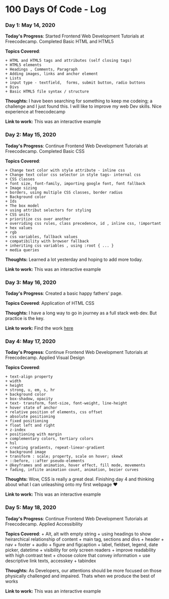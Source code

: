 # 100 Days Of Code - Log

### Day 1: May 14, 2020 

**Today's Progress**: Started Frontend Web Development Tutorials at Freecodecamp. Completed Basic HTML and HTML5

**Topics Covered**: 

    + HTML and HTML5 tags and attributes (self closing tags)
    + HTML5 elements
    + Headings , Comments, Paragraph
    + Adding images, links and anchor element
    + Lists
    + input type - textfield,  forms, submit button, radio buttons
    + Divs
    + Basic HTML5 file syntax / structure

**Thoughts:** I have been searching for something to keep me codeing; a challenge and I just found this. 
I will like to improve my web Dev skills. Nice experience at freecodecamp

**Link to work:** This was an interactive example

### Day 2: May 15, 2020

**Today's Progress**: Continue Frontend Web Development Tutorials at Freecodecamp. Completed Basic CSS

**Topics Covered**: 

    + Change text color with style attribute - inline css
    + Change text color css selector in style tags- internal css
    + CSS classes
    + font size, font-family, importing google font, font fallback
    + Image sizing
    + borders, using multiple CSS classes, border radius
    + Background color
    + Ids
    + The box model
    + using attribut selectors for styling
    + CSS units
    + prioritize css over another
    + overriding css rules, class precedence, id , inline css, !important
    + hex values
    + rgb
    + css variables, fallback values
    + compatibility with browser fallback
    + inheriting css variables , using :root { ... }
    + media queries

**Thoughts:** Learned a lot yesterday and hoping to add more today.

**Link to work:** This was an interactive example

### Day 3: May 16, 2020

**Today's Progress**: Created a basic happy fathers' page. 

**Topics Covered**: Application of HTML CSS
    

**Thoughts:** I have a long way to go in journey as a full stack web dev. But practice is the key.

**Link to work:** Find the work [here](https://so87b.csb.app/)

### Day 4: May 17, 2020

**Today's Progress**: Continue Frontend Web Development Tutorials at Freecodecamp. Applied Visual Design

**Topics Covered**:

    + text-align property
    + width
    + height
    + strong, u, em, s, hr
    + background color
    + box-shadow, opacity
    + text- transform, font-size, font-weight, line-height
    + hover state of anchor
    + relative position of elements, css offset
    + absolute positioning
    + fixed positioning
    + float left and right
    + z-index
    + positioning with margin
    + complementary colors, tertiary colors
    + hsl
    + creating gradients, repeat-linear-gradient
    + background image
    + transform : scale; property, scale on hover; skewX
    + ::before, ::after pseudo-elements
    + @keyframes and animation, hover effect, fill mode, movements
    + fading, infiite animation count, animation, bezier curves
    

**Thoughts:** Wow, CSS is really a great deal. Finishing day 4 and thinking about what I can unleashing onto my first webpage :heart:

**Link to work:** This was an interactive example

### Day 5: May 18, 2020

**Today's Progress**: Continue Frontend Web Development Tutorials at Freecodecamp. Applied Accessibility

**Topics Covered**:
    + Alt, alt with empty string
    + using headings to show heirarchical relationship of content
    + main tag, sections and divs
    + header
    + nav
    + footer
    + audio
    + figure and figcaption
    + label, fieldset, legend, date picker, datetime
    + visibility for only screen readers
    + improve readability with high contrast text
    + choose colore that convey information
    + use descriptive link texts, accesskey
    + tabindex
    

**Thoughts:** As Developers, our attentions should be more focused on those physically challenged and impaired. Thats when we produce the best of works

**Link to work:** This was an interactive example

